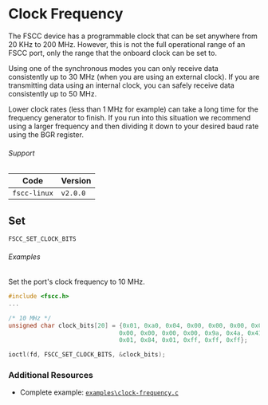 # Clock Frequency
The FSCC device has a programmable clock that can be set anywhere from
20 KHz to 200 MHz. However, this is not the full operational range of an
FSCC port, only the range that the onboard clock can be set to.

Using one of the synchronous modes you can only receive data consistently
up to 30 MHz (when you are using an external clock). If you are transmitting
data using an internal clock, you can safely receive data consistently up to 50 MHz.

Lower clock rates (less than 1 MHz for example) can take a long time for 
the frequency generator to finish. If you run into this situation we 
recommend using a larger frequency and then dividing it down to your 
desired baud rate using the BGR register.

###### Support
| Code         | Version
| ------------ | --------
| `fscc-linux` | `v2.0.0` 


## Set
```c
FSCC_SET_CLOCK_BITS
```

###### Examples
Set the port's clock frequency to 10 MHz.
```c
#include <fscc.h>
...

/* 10 MHz */
unsigned char clock_bits[20] = {0x01, 0xa0, 0x04, 0x00, 0x00, 0x00, 0x00,
                               0x00, 0x00, 0x00, 0x00, 0x9a, 0x4a, 0x41,
                               0x01, 0x84, 0x01, 0xff, 0xff, 0xff};

ioctl(fd, FSCC_SET_CLOCK_BITS, &clock_bits);
```


### Additional Resources
- Complete example: [`examples\clock-frequency.c`](https://github.com/commtech/fscc-linux/blob/master/examples/clock-frequency.c)
